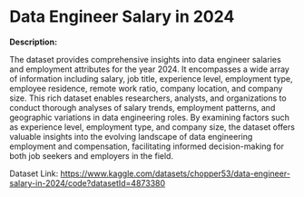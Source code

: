 # Data Engineer Salary in 2024

**Description:**

The dataset provides comprehensive insights into data engineer salaries and employment attributes for the year 2024. It encompasses a wide array of information including salary, job title, experience level, employment type, employee residence, remote work ratio, company location, and company size. This rich dataset enables researchers, analysts, and organizations to conduct thorough analyses of salary trends, employment patterns, and geographic variations in data engineering roles. By examining factors such as experience level, employment type, and company size, the dataset offers valuable insights into the evolving landscape of data engineering employment and compensation, facilitating informed decision-making for both job seekers and employers in the field.

Dataset Link: https://www.kaggle.com/datasets/chopper53/data-engineer-salary-in-2024/code?datasetId=4873380
